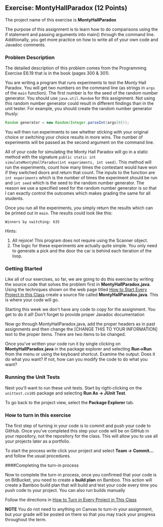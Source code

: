## Exercise: MontyHallParadox (12 Points)

The project name of this exercise is **MontyHallParadox** 

The purpose of this assignment is to learn how to do comparisons using the if statement and passing arguments into main() through the command line. Additionally, you get more practice on how to write all of your own code and Javadoc comments.

### Problem Description

The detailed description of this problem comes from the Programming Exercise E6.19 that is in the book (pages 300 & 301).

You are writing a program that runs experiments to test the Monty Hall Paradox. You will get two numbers on the command line (as strings in `args` of the `main` function). The first number is for the seed of the random number generator. You should use `java.util.Random` for this assignment. Not using this random number generator could result in different findings than in the unit tester. For example, you should create the random number generator thusly:

```java
Random generator = new Random(Integer.parseInt(args[0]));
```

You will then run experiments to see whether sticking with your original choice or switching your choice results in more wins. The number of experiments will be passed as the second argument on the command line.

All of your code for simulating the Monty Hall Paradox will go in a static method with the signature `public static int simulateMontyHallParadox(int experiments, int seed)`. This method will run the experiments, count how many times the contestant would have won if they switched doors and return that count. The inputs to the function are `int experiments` which is the number of times the experiment should be run and `int seed` which is the seed to the random number generator. The reason we use a specified seed for the random number generator is so that I can exactly control the outcomes which makes grading the same for all students.

Once you run all the experiments, you simply return the results which can be printed out in `main`. The results could look like this:

```
Winners by switching: 635
```

Hints:

1. All rejoice! This program does not require using the Scanner object.
2. The logic for these experiments are actually quite simple. You only need to generate a pick and the door the car is behind each iteration of the loop.

### Getting Started

Like all of our exercises, so far, we are going to do this exercise by writing the source code that solves the problem first in **MontyHallParadox.java**. Using the techniques shown on the web page titled [How to Start Every Project in this Class](https://github.com/sbcc-cs105-spring2016/HowToStartEveryProject) create a source file called **MontyHallParadox.java**. This is where your code will go. 

Starting this week we don't have any code to copy for the assignment. You get to do it all! Don't forget to provide proper Javadoc documentation

Now go through MontyHallParadox.java, add the proper headers as in past assignments and then change the [CHANGE THIS TO YOUR INFORMATION] text to the proper items. There are two items to be changed.

Once you've written your code run it by single clicking on **MontyHallParadox.java** in the package explorer and selecting **Run->Run** from the menu or using the keyboard shortcut. Examine the output. Does it do what you want? If not, how can you modify the code to do what you want?

### Running the Unit Tests

Next you'll want to run these unit tests. Start by right-clicking on the `unittest.cs105` package and selecting **Run As -> JUnit Test**. 

To go back to the project view, select the **Package Explorer** tab.

### How to turn in this exercise

The first step of turning in your code is to commit and push your code to GitHub. Once you've completed this step your code will be on GitHub in your repository, not the repository for the class. This will allow you to use all your projects later as a portfolio.

To start the process write click your project and select **Team -> Commit...** and follow the usual procedures.

####Completing the turn-in process

Now to complete the turn-in process, once you confirmed that your code is on BitBucket, you need to create a **build plan** on Bamboo. This action will create a Bamboo build plan that will build and test your code every time you push code to your project. You can also run builds manually

Follow the directions in [How to Turn in Every Project in This Class](http://crowd.cs.sbcc.edu:7990/projects/CS105F2016/repos/allan.knight/browse/HowToTurnInEveryProjectInThisClass.md)

**NOTE** You do not need to anything on Canvas to turn-in your assignment, but your grade will be posted on there so that you may track your progress throughout the term.